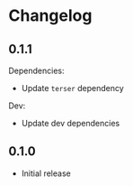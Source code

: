 # Changelog

## 0.1.1

Dependencies:

* Update `terser` dependency

Dev:

* Update dev dependencies

## 0.1.0

* Initial release
